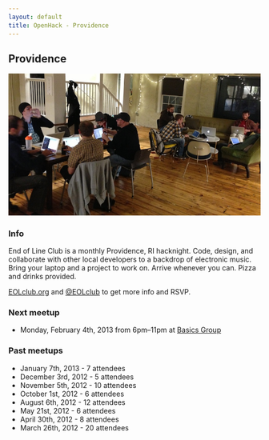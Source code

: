 ```yaml
---
layout: default
title: OpenHack - Providence
---
```


## Providence

![Photo of EOLclub December 3, 2012 meetup](/providence/eolclub.jpg)

### Info

End of Line Club is a monthly Providence, RI hacknight. Code, design, and collaborate with other local developers to a backdrop of electronic music. Bring your laptop and a project to work on. Arrive whenever you can. Pizza and drinks provided.

[EOLclub.org](http://eolclub.org) and [@EOLclub](https://twitter.com/EOLclub) to get more info and RSVP.

### Next meetup

* Monday, February 4th, 2013 from 6pm–11pm at [Basics Group](http://basicsgroup.com)

### Past meetups

* January 7th, 2013 - 7 attendees
* December 3rd, 2012 - 5 attendees
* November 5th, 2012 - 10 attendees
* October 1st, 2012 - 6 attendees
* August 6th, 2012 - 12 attendees
* May 21st, 2012 - 6 attendees
* April 30th, 2012 - 8 attendees
* March 26th, 2012 - 20 attendees
